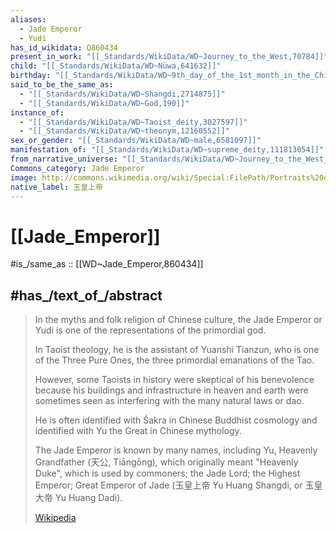 ```yaml
---
aliases:
  - Jade Emperor
  - Yudi
has_id_wikidata: Q860434
present_in_work: "[[_Standards/WikiData/WD~Journey_to_the_West,70784]]"
child: "[[_Standards/WikiData/WD~Nüwa,641632]]"
birthday: "[[_Standards/WikiData/WD~9th_day_of_the_1st_month_in_the_Chinese_calendar,838914]]"
said_to_be_the_same_as:
  - "[[_Standards/WikiData/WD~Shangdi,2714875]]"
  - "[[_Standards/WikiData/WD~God,190]]"
instance_of:
  - "[[_Standards/WikiData/WD~Taoist_deity,3027597]]"
  - "[[_Standards/WikiData/WD~theonym,12160552]]"
sex_or_gender: "[[_Standards/WikiData/WD~male,6581097]]"
manifestation_of: "[[_Standards/WikiData/WD~supreme_deity,111813054]]"
from_narrative_universe: "[[_Standards/WikiData/WD~Journey_to_the_West_universe,123655154]]"
Commons_category: Jade Emperor
image: http://commons.wikimedia.org/wiki/Special:FilePath/Portraits%20of%20Jade%20Emperor%20and%20the%20Heavenly%20Kings.JPG
native_label: 玉皇上帝
---
```


# [[Jade_Emperor]] 

#is_/same_as :: [[WD~Jade_Emperor,860434]] 

## #has_/text_of_/abstract 

> In the myths and folk religion of Chinese culture, the Jade Emperor or Yudi 
> is one of the representations of the primordial god.
>
> In Taoist theology, he is the assistant of Yuanshi Tianzun, 
> who is one of the Three Pure Ones, the three primordial emanations of the Tao. 
> 
> However, some Taoists in history were skeptical of his benevolence because his buildings and infrastructure in heaven and earth were sometimes seen as interfering with the many natural laws or dao.
>
> He is often identified with Śakra in Chinese Buddhist cosmology and identified with Yu the Great in Chinese mythology.
>
> The Jade Emperor is known by many names, including Yu, Heavenly Grandfather (天公, Tiāngōng), which originally meant "Heavenly Duke", which is used by commoners; the Jade Lord; the Highest Emperor; Great Emperor of Jade (玉皇上帝 Yu Huang Shangdi, or 玉皇大帝 Yu Huang Dadi).
>
> [Wikipedia](https://en.wikipedia.org/wiki/Jade%20Emperor) 

